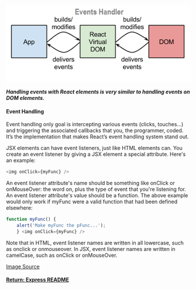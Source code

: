![Handling](../../img/eventHandler.png)

___Handling events with React elements is very similar to handling events on DOM elements.___
#### Event Handling
Event handling only goal is intercepting various events (clicks, touches…) and triggering the associated callbacks that you, the programmer, coded. It’s the implementation that makes React’s event handling system stand out.

JSX elements can have event listeners, just like HTML elements can. You create an event listener by giving a JSX element a special attribute. Here's an example:
```js
<img onClick={myFunc} />
```
An event listener attribute's name should be something like onClick or onMouseOver: the word on, plus the type of event that you're listening for. An event listener attribute's value should be a function. The above example would only work if myFunc were a valid function that had been defined elsewhere:
```js
function myFunc() {
    alert('Make myFunc the pFunc...');
    } <img onClick={myFunc} />
```
Note that in HTML, event listener names are written in all lowercase, such as onclick or onmouseover. In JSX, event listener names are written in camelCase, such as onClick or onMouseOver.

[Image Source](http://webjustify.com/reactjs-events/)

#### [Return: Express README](../../README.md)
